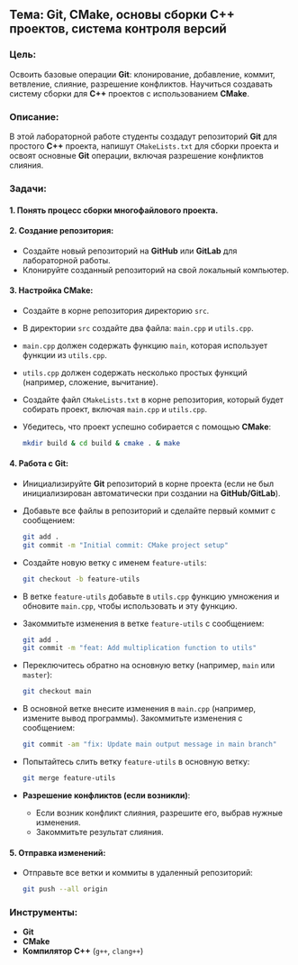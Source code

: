 ## Тема: Git, CMake, основы сборки C++ проектов, система контроля версий

### Цель:
Освоить базовые операции **Git**: клонирование, добавление, коммит, ветвление, слияние, разрешение конфликтов.
Научиться создавать систему сборки для **C++** проектов с использованием **CMake**.

### Описание:
В этой лабораторной работе студенты создадут репозиторий **Git** для простого **C++** проекта, напишут `CMakeLists.txt` для сборки проекта и освоят основные **Git** операции, включая разрешение конфликтов слияния.

### Задачи:

#### 1. Понять процесс сборки многофайлового проекта.

#### 2. Создание репозитория:
- Создайте новый репозиторий на **GitHub** или **GitLab** для лабораторной работы.
- Клонируйте созданный репозиторий на свой локальный компьютер.

#### 3. Настройка CMake:
- Создайте в корне репозитория директорию `src`.
- В директории `src` создайте два файла: `main.cpp` и `utils.cpp`.
- `main.cpp` должен содержать функцию `main`, которая использует функции из `utils.cpp`.
- `utils.cpp` должен содержать несколько простых функций (например, сложение, вычитание).
- Создайте файл `CMakeLists.txt` в корне репозитория, который будет собирать проект, включая `main.cpp` и `utils.cpp`.
- Убедитесь, что проект успешно собирается с помощью **CMake**:

  ```sh
  mkdir build & cd build & cmake . & make
  ```

#### 4. Работа с Git:
- Инициализируйте **Git** репозиторий в корне проекта (если не был инициализирован автоматически при создании на **GitHub/GitLab**).
- Добавьте все файлы в репозиторий и сделайте первый коммит с сообщением:

  ```sh
  git add .
  git commit -m "Initial commit: CMake project setup"
  ```

- Создайте новую ветку с именем `feature-utils`:
  ```sh
  git checkout -b feature-utils
  ```

- В ветке `feature-utils` добавьте в `utils.cpp` функцию умножения и обновите `main.cpp`, чтобы использовать и эту функцию.
- Закоммитьте изменения в ветке `feature-utils` с сообщением:

  ```sh
  git add .
  git commit -m "feat: Add multiplication function to utils"
  ```

- Переключитесь обратно на основную ветку (например, `main` или `master`):
  ```sh
  git checkout main
  ```

- В основной ветке внесите изменения в `main.cpp` (например, измените вывод программы). Закоммитьте изменения с сообщением:

  ```sh
  git commit -am "fix: Update main output message in main branch"
  ```

- Попытайтесь слить ветку `feature-utils` в основную ветку:
  ```sh
  git merge feature-utils
  ```

- **Разрешение конфликтов (если возникли)**:
  - Если возник конфликт слияния, разрешите его, выбрав нужные изменения.
  - Закоммитьте результат слияния.

#### 5. Отправка изменений:
- Отправьте все ветки и коммиты в удаленный репозиторий:
  ```sh
  git push --all origin
  ```

### Инструменты:
- **Git**
- **CMake**
- **Компилятор C++** (`g++`, `clang++`)
